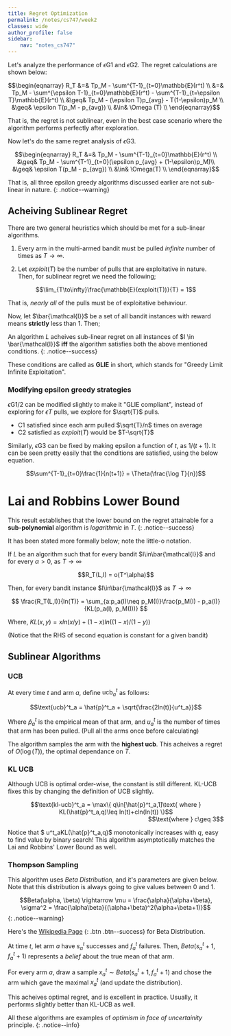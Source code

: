 ```yaml
---
title: Regret Optimization
permalink: /notes/cs747/week2
classes: wide
author_profile: false
sidebar:
    nav: "notes_cs747"
---
```

<script type="text/javascript" src="https://code.jquery.com/jquery-1.7.1.min.js"></script>

<script type="text/x-mathjax-config">
  MathJax.Hub.Config({
    tex2jax: {
      inlineMath: [ ['$','$'], ["\\(","\\)"] ],
      processEscapes: true
    }
  });
</script>
<script type="text/javascript" async src="https://cdnjs.cloudflare.com/ajax/libs/mathjax/2.7.5/latest.js?config=TeX-MML-AM_CHTML" async></script>

<!-- Notes begin from here -->

Let's analyze the performance of $\epsilon$G1 and $\epsilon$G2. The regret calculations are shown below:

<div style="text-align: center;">
  $$\begin{eqnarray}
  R_T &=& Tp_M - \sum^{T-1}_{t=0}\mathbb{E}(r^t) \\
  &=& Tp_M - \sum^{\epsilon T-1}_{t=0}\mathbb{E}(r^t) - \sum^{T-1}_{t=\epsilon T}\mathbb{E}(r^t) \\
  &\geq& Tp_M - (\epsilon T)p_{avg} - T(1-\epsilon)p_M \\
  &\geq& \epsilon T(p_M - p_{avg}) \\
  &\in& \Omega (T) \\
  \end{eqnarray}$$
</div>

That is, the regret is not sublinear, even in the best case scenario where the algorithm performs perfectly after exploration.


Now let's do the same regret analysis of $\epsilon$G3.

<div style="text-align: center;">
  $$\begin{eqnarray}
  R_T &=& Tp_M - \sum^{T-1}_{t=0}\mathbb{E}(r^t) \\
  &\geq& Tp_M - \sum^{T-1}_{t=0}(\epsilon p_{avg} + (1-\epsilon)p_M)\\
  &\geq& \epsilon T(p_M - p_{avg}) \\
  &\in& \Omega(T) \\
  \end{eqnarray}$$
</div>

That is, all three epsilon greedy algorithms discussed earlier are not sub-linear in nature.
{: .notice--warning}


## Acheiving Sublinear Regret

There are two general heuristics which should be met for a sub-linear algorithms.

1. Every arm in the multi-armed bandit must be pulled *infinite* number of times as $T\rightarrow \infty$.

2. Let $exploit(T)$ be the number of pulls that are exploitative in nature. Then, for sublinear regret we need the following;

  <div style="text-align: center;">
    $$\lim_{T\to\infty}\frac{\mathbb{E}(exploit(T))}{T} = 1$$
  </div>

  That is, *nearly all* of the pulls must be of exploitative behaviour.

Now, let $\bar{\mathcal{I}}$ be a set of all bandit instances with reward means **strictly** less than 1. Then;

An algorithm *L* acheives sub-linear regret on all instances of $I \in \bar{\mathcal{I}}$ **iff** the algorithm satisfies both the above mentioned conditions.
{: .notice--success}

These conditions are called as **GLIE** in short, which stands for "Greedy Limit Infinite Exploitation".

### Modifying epsilon greedy strategies

$\epsilon$G1/2 can be modified slightly to make it "GLIE compliant", instead of exploring for $\epsilon T$ pulls, we explore for $\sqrt{T}$ pulls.

- C1 satisfied since each arm pulled $\sqrt{T}/n$ times on average
- C2 satisfied as $exploit(T)$ would be $T-\sqrt{T}$

Similarly, $\epsilon$G3 can be fixed by making epsilon a function of $t$, as $1/(t+1)$. It can be seen pretty easily that the conditions are satisfied, using the below equation.

<div style="text-align: center;">
  $$\sum^{T-1}_{t=0}\frac{1}{n(t+1)} = \Theta(\frac{\log T}{n})$$
</div>


# Lai and Robbins Lower Bound

This result establishes that the lower bound on the regret  attainable for a **sub-polynomial** algorithm is *logarithmic* in $T$.
{: .notice--success}

It has been stated more formally below; note the little-o notation.

If $L$ be an algorithm such that for every bandit $I\in\bar{\mathcal{I}}$ and for every $\alpha>0$, as $T\rightarrow\infty$

<div style="text-align: center;">
  $$R_T(L,I) = o(T^\alpha)$$
</div>

Then, for every bandit instance $I\in\bar{\mathcal{I}}$ as $T\rightarrow\infty$

<div style="text-align: center;">
  $$ \frac{R_T(L,I)}{ln(T)} = \sum_{a:p_a(I)\neq p_M(I)}\frac{p_M(I) - p_a(I)}{KL(p_a(I), p_M(I))} $$
</div>

Where, $KL(x,y) = xln(x/y)+(1-x)ln((1-x)/(1-y))$

(Notice that the RHS of second equation is constant for a given bandit)

## Sublinear Algorithms

### UCB 
  
  At every time $t$ and arm $a$, define $\text{ucb}^t_a$ as follows:

  <div style="text-align: center;">
    $$\text{ucb}^t_a = \hat{p}^t_a + \sqrt{\frac{2ln(t)}{u^t_a}}$$
  </div>

  Where $\hat{p}^t_a$ is the empirical mean of that arm, and $u^t_a$ is the number of times that arm has been pulled. (Pull all the arms once before calculating)

  The algorithm samples the arm with the **highest ucb**. This acheives a regret of $O(\log(T))$, the optimal dependance on $T$.

### KL UCB 

  Although UCB is optimal order-wise, the constant is still different. KL-UCB fixes this by changing the definition of UCB slightly.

  <div style="text-align: center;">
    $$\text{kl-ucb}^t_a = \max\{ q\in[\hat{p}^t_a,1]\text{ where } KL(\hat{p}^t_a,q)\leq ln(t)+cln(ln(t)) \}$$
  </div>
  <div style="text-align: right;">
    $$\text{where } c\geq 3$$
  </div>

  Notice that $ u^t_aKL(\hat{p}^t_a,q)$ monotonically increases with $q$, easy to find value by binary search! This algorithm asymptotically matches the Lai and Robbins' Lower Bound as well.


### Thompson Sampling

  This algorithm uses *Beta Distribution*, and it's parameters are given below. Note that this distribution is always going to give values between 0 and 1.

  $$Beta(\alpha, \beta) \rightarrow \mu = \frac{\alpha}{\alpha+\beta}, \sigma^2 = \frac{\alpha\beta}{(\alpha+\beta)^2(\alpha+\beta+1)}$${: .notice--warning}

  Here's the [Wikipedia Page](https://en.wikipedia.org/wiki/Beta_distribution) {: .btn .btn--success} for Beta Distribution.

  At time $t$, let arm $a$ have $s^t_a$ successes and $f_a^t$ failures. Then, $Beta(s^t_a+1, f_a^t+1)$ represents a *belief* about the true mean of that arm.

  For every arm $a$, draw a sample $x^t_a \sim Beta(s^t_a+1, f_a^t+1)$ and chose the arm which gave the maximal $x^t_a$ (and update the distribution).

  This acheives optimal regret, and is excellent in practice. Usually, it performs slightly better than KL-UCB as well.


All these algorithms are examples of *optimism in face of uncertainity* principle.
{: .notice--info}